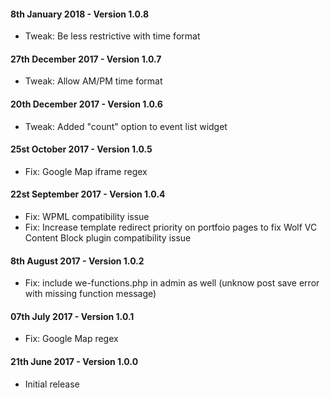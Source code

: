 #### 8th January 2018 - Version 1.0.8

* Tweak: Be less restrictive with time format

#### 27th December 2017 - Version 1.0.7

* Tweak: Allow AM/PM time format

#### 20th December 2017 - Version 1.0.6

* Tweak: Added "count" option to event list widget

#### 25st October 2017 - Version 1.0.5

* Fix: Google Map iframe regex

#### 22st September 2017 - Version 1.0.4

* Fix: WPML compatibility issue
* Fix: Increase template redirect priority on portfoio pages to fix Wolf VC Content Block plugin compatibility issue

#### 8th August 2017 - Version 1.0.2

* Fix: include we-functions.php in admin as well (unknow post save error with missing function message)

#### 07th July 2017 - Version 1.0.1

* Fix: Google Map regex

#### 21th June 2017 - Version 1.0.0

* Initial release